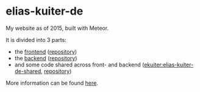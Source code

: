 # elias-kuiter-de

My website as of 2015, built with Meteor.

It is divided into 3 parts:
- the [frontend](http://www.elias-kuiter.de) ([repository](https://github.com/ekuiter/elias-kuiter-de-frontend))
- the [backend](http://admin.elias-kuiter.de) ([repository](https://github.com/ekuiter/elias-kuiter-de-backend))
- and some code shared across front- and backend
  ([ekuiter:elias-kuiter-de-shared](https://atmospherejs.com/ekuiter/elias-kuiter-de-shared), [repository](https://github.com/ekuiter/elias-kuiter-de-shared))

More information can be found [here](https://github.com/ekuiter/elias-kuiter-de-frontend).
